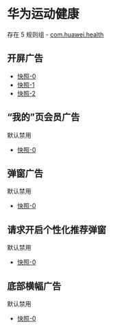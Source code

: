 # 华为运动健康

存在 5 规则组 - [com.huawei.health](/src/apps/com.huawei.health.ts)

## 开屏广告

- [快照-0](https://i.gkd.li/import/12667766)
- [快照-1](https://i.gkd.li/import/13215012)
- [快照-2](https://i.gkd.li/import/13228290)

## “我的”页会员广告

默认禁用

- [快照-0](https://i.gkd.li/import/12667814)

## 弹窗广告

默认禁用

- [快照-0](https://i.gkd.li/import/13546292)

## 请求开启个性化推荐弹窗

默认禁用

- [快照-0](https://i.gkd.li/import/13546292)

## 底部横幅广告

默认禁用

- [快照-0](https://i.gkd.li/import/13587206)

